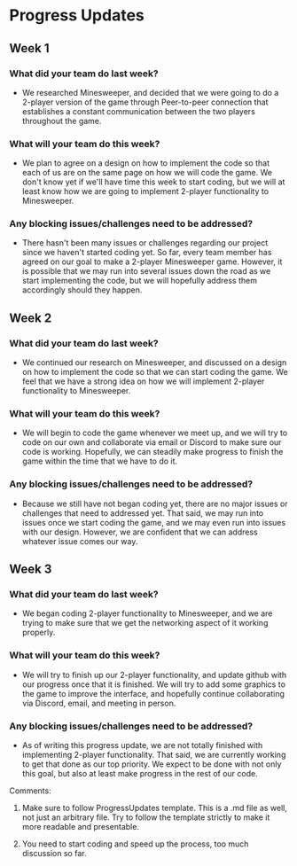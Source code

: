 # Progress Updates



## Week 1

### What did your team do last week?
  
* We researched Minesweeper, and decided that we were going to do a 2-player version of the game through Peer-to-peer connection that
  establishes a constant communication between the two players throughout the game.

### What will your team do this week?
  
* We plan to agree on a design on how to implement the code so that each of us are on the same page on how we will code the game. We
  don't know yet if we'll have time this week to start coding, but we will at least know how we are going to implement 2-player
  functionality to Minesweeper.

### Any blocking issues/challenges need to be addressed?
 
* There hasn't been many issues or challenges regarding our project since we haven't started coding yet. So far, every team member has
  agreed on our goal to make a 2-player Minesweeper game. However, it is possible that we may run into several issues down the road as
  we start implementing the code, but we will hopefully address them accordingly should they happen.



## Week 2

### What did your team do last week?
  
* We continued our research on Minesweeper, and discussed on a design on how to implement the code so that we can start coding the game.
  We feel that we have a strong idea on how we will implement 2-player functionality to Minesweeper.

### What will your team do this week?
  
* We will begin to code the game whenever we meet up, and we will try to code on our own and collaborate via email or Discord to make sure
  our code is working. Hopefully, we can steadily make progress to finish the game within the time that we have to do it.

### Any blocking issues/challenges need to be addressed?
  * Because we still have not began coding yet, there are no major issues or challenges that need to addressed yet. That said, we may run
  into issues once we start coding the game, and we may even run into issues with our design. However, we are confident that we can
  address whatever issue comes our way.
  
  
## Week 3

### What did your team do last week?

* We began coding 2-player functionality to Minesweeper, and we are trying to make sure that we get the networking aspect of it working properly.

### What will your team do this week?

* We will try to finish up our 2-player functionality, and update github with our progress once that it is finished. We will try to add some graphics to the game to improve the interface, and hopefully continue collaborating via Discord, email, and meeting in person.

### Any blocking issues/challenges need to be addressed?
* As of writing this progress update, we are not totally finished with implementing 2-player functionality. That said, we are currently working to get that done as our top priority. We expect to be done with not only this goal, but also at least make progress in the rest of our code.


Comments:

1. Make sure to follow ProgressUpdates template. This is a .md file as well, not just an arbitrary file. Try to follow the template strictly to make it more readable and presentable.

2. You need to start coding and speed up the process, too much discussion so far.
